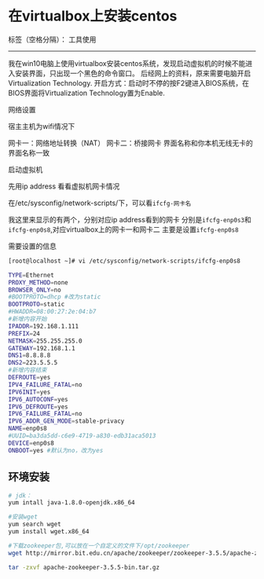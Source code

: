 # 在virtualbox上安装centos

标签（空格分隔）： 工具使用

---

我在win10电脑上使用virtualbox安装centos系统，发现启动虚拟机的时候不能进入安装界面，只出现一个黑色的命令窗口。
后经网上的资料，原来需要电脑开启Virtualization Technology.
开启方式：启动时不停的按F2键进入BIOS系统，在BIOS界面将Virtualization Technology置为Enable.


网络设置

宿主主机为wifi情况下

网卡一：网络地址转换（NAT）
网卡二：桥接网卡
界面名称和你本机无线无卡的界面名称一致

启动虚拟机

先用ip address 看看虚拟机网卡情况

在/etc/sysconfig/network-scripts/下，可以看`ifcfg-网卡名`

我这里来显示的有两个，分别对应ip address看到的网卡
分别是`ifcfg-enp0s3`和`ifcfg-enp0s8`,对应virtualbox上的网卡一和网卡二
主要是设置`ifcfg-enp0s8`

需要设置的信息
```sh
[root@localhost ~]# vi /etc/sysconfig/network-scripts/ifcfg-enp0s8

TYPE=Ethernet
PROXY_METHOD=none
BROWSER_ONLY=no
#BOOTPROTO=dhcp #改为static
BOOTPROTO=static
#HWADDR=08:00:27:2e:04:b7
#新增内容开始
IPADDR=192.168.1.111
PREFIX=24
NETMASK=255.255.255.0
GATEWAY=192.168.1.1
DNS1=8.8.8.8
DNS2=223.5.5.5
#新增内容结束
DEFROUTE=yes
IPV4_FAILURE_FATAL=no
IPV6INIT=yes
IPV6_AUTOCONF=yes
IPV6_DEFROUTE=yes
IPV6_FAILURE_FATAL=no
IPV6_ADDR_GEN_MODE=stable-privacy
NAME=enp0s8
#UUID=ba3da5dd-c6e9-4719-a830-edb31aca5013
DEVICE=enp0s8 
ONBOOT=yes #默认为no，改为yes
```

## 环境安装
```sh
# jdk：
yum intall java-1.8.0-openjdk.x86_64 

#安装wget
yum search wget
yum install wget.x86_64

#下载zookeeper包,可以放在一个自定义的文件下/opt/zookeeper
wget http://mirror.bit.edu.cn/apache/zookeeper/zookeeper-3.5.5/apache-zookeeper-3.5.5-bin.tar.gz

tar -zxvf apache-zookeeper-3.5.5-bin.tar.gz
```



